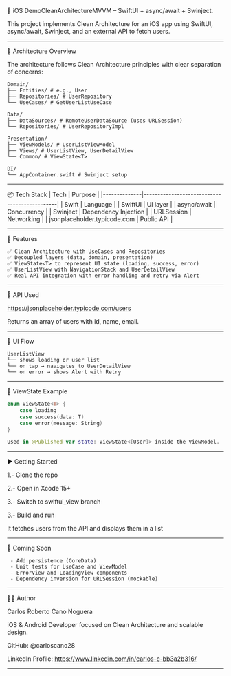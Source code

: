 
📱 iOS DemoCleanArchitectureMVVM – SwiftUI + async/await + Swinject.

This project implements Clean Architecture for an iOS app using SwiftUI, async/await, Swinject, and an external API to fetch users.

---

🧱 Architecture Overview

The architecture follows Clean Architecture principles with clear separation of concerns:

```
Domain/
├── Entities/ # e.g., User
├── Repositories/ # UserRepository
└── UseCases/ # GetUserListUseCase

Data/
├── DataSources/ # RemoteUserDataSource (uses URLSession)
└── Repositories/ # UserRepositoryImpl

Presentation/
├── ViewModels/ # UserListViewModel
├── Views/ # UserListView, UserDetailView
└── Common/ # ViewState<T>

DI/
└── AppContainer.swift # Swinject setup
```

---


📦 Tech Stack
| Tech         | Purpose                                      |
|--------------|----------------------------------------------|
| Swift        | Language                                     |
| SwiftUI      | UI layer                                     |
| async/await  | Concurrency                                  |
| Swinject     | Dependency Injection                         |
| URLSession   | Networking                                   |
| jsonplaceholder.typicode.com | Public API                   |


---

🔄 Features

```
✅ Clean Architecture with UseCases and Repositories
✅ Decoupled layers (data, domain, presentation)
✅ ViewState<T> to represent UI state (loading, success, error)
✅ UserListView with NavigationStack and UserDetailView
✅ Real API integration with error handling and retry via Alert
```

---


📡 API Used


https://jsonplaceholder.typicode.com/users

Returns an array of users with id, name, email.

---

📱 UI Flow

```
UserListView
└── shows loading or user list
└── on tap → navigates to UserDetailView
└── on error → shows Alert with Retry 
```

---


🧠 ViewState Example

```swift
enum ViewState<T> {
    case loading
    case success(data: T)
    case error(message: String)
}

Used in @Published var state: ViewState<[User]> inside the ViewModel.
```
---

▶️ Getting Started


1.- Clone the repo

2.- Open in Xcode 15+

3.- Switch to swiftui_view branch

3.- Build and run

It fetches users from the API and displays them in a list


---


🧪 Coming Soon
```
 - Add persistence (CoreData)
 - Unit tests for UseCase and ViewModel
 - ErrorView and LoadingView components
 - Dependency inversion for URLSession (mockable) 
```

---


👨‍💻 Author


Carlos Roberto Cano Noguera

iOS & Android Developer focused on Clean Architecture and scalable design.

GitHub: @carloscano28 

LinkedIn Profile: https://www.linkedin.com/in/carlos-c-bb3a2b316/


---
